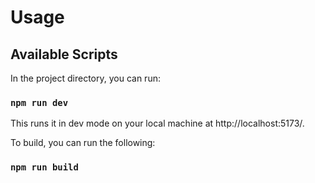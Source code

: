 # Usage
## Available Scripts

In the project directory, you can run:

### `npm run dev`
 
 This runs it in dev mode on your local machine at http://localhost:5173/.

 To build, you can run the following:

 ### `npm run build`
